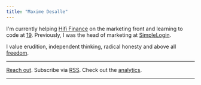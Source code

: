 ```yaml
---
title: "Maxime Desalle"
---
```


I'm currently helping [Hifi Finance](https://hifi.finance) on the marketing front and learning to code at [19](https://s19.be). Previously, I was the head of marketing at [SimpleLogin](https://simplelogin.io).

I value erudition, independent thinking, radical honesty and above all [freedom](https://maxdesalle.com/freedom).

---
[Reach out](https://maxdesalle.com/contact/).
Subscribe via [RSS](https://maxdesalle.com/index.xml).
Check out the [analytics](https://plausible.io/maxdesalle.com).

---
